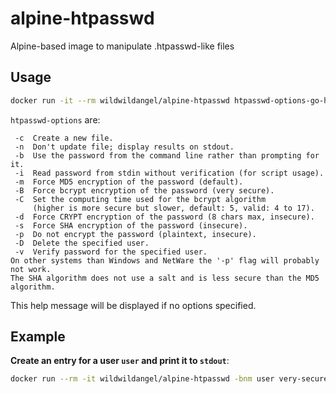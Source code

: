 # alpine-htpasswd

Alpine-based image to manipulate .htpasswd-like files

## Usage

```bash
docker run -it --rm wildwildangel/alpine-htpasswd htpasswd-options-go-here
```

`htpasswd-options` are:
```
 -c  Create a new file.
 -n  Don't update file; display results on stdout.
 -b  Use the password from the command line rather than prompting for it.
 -i  Read password from stdin without verification (for script usage).
 -m  Force MD5 encryption of the password (default).
 -B  Force bcrypt encryption of the password (very secure).
 -C  Set the computing time used for the bcrypt algorithm
     (higher is more secure but slower, default: 5, valid: 4 to 17).
 -d  Force CRYPT encryption of the password (8 chars max, insecure).
 -s  Force SHA encryption of the password (insecure).
 -p  Do not encrypt the password (plaintext, insecure).
 -D  Delete the specified user.
 -v  Verify password for the specified user.
On other systems than Windows and NetWare the '-p' flag will probably not work.
The SHA algorithm does not use a salt and is less secure than the MD5 algorithm.
```

This help message will be displayed if no options specified.

## Example

**Create an entry for a user `user` and print it to `stdout`**:
```bash
docker run --rm -it wildwildangel/alpine-htpasswd -bnm user very-secure-password
```
